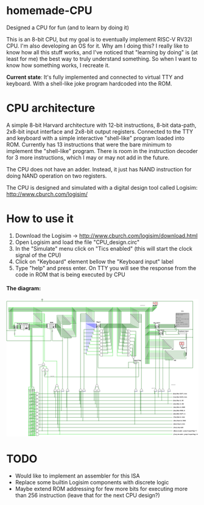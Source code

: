 # homemade-CPU
Designed a CPU for fun (and to learn by doing it)

This is an 8-bit CPU, but my goal is to eventually implement RISC-V RV32I CPU. I'm also developing an OS for it. Why am I doing this? I really like to know how all this stuff works, and I've noticed that "learning by doing" is (at least for me) the best way to truly understand something. So when I want to know how something works, I recreate it.

**Current state**: It's fully implemented and connected to virtual TTY and keyboard. With a shell-like joke program hardcoded into the ROM.

# CPU architecture
A simple 8-bit Harvard architecture with 12-bit instructions, 8-bit data-path, 2x8-bit input interface and 2x8-bit output registers. Connected to the TTY and keyboard with a simple interactive "shell-like" program loaded into ROM. Currently has 13 instructions that were the bare minimum to implement the "shell-like" program. There is room in the instruction decoder for 3 more instructions, which I may or may not add in the future.

The CPU does not have an adder. Instead, it just has NAND instruction for doing NAND operation on two registers.

The CPU is designed and simulated with a digital design tool called Logisim:
http://www.cburch.com/logisim/

# How to use it

1. Download the Logisim -> http://www.cburch.com/logisim/download.html
2. Open Logisim and load the file "CPU_design.circ"
3. In the "Simulate" menu click on "Tics enabled" (this will start the clock signal of the CPU)
4. Click on "Keyboard" element bellow the "Keyboard input" label
5. Type "help" and press enter. On TTY you will see the response from the code in ROM that is being executed by CPU

#### The diagram:
![Schematic](/CPU_schematic.png "Schematic")

# TODO
* Would like to implement an assembler for this ISA
* Replace some builtin Logisim components with discrete logic
* Maybe extend ROM addressing for few more bits for executing more than 256 instruction (leave that for the next CPU design?)
